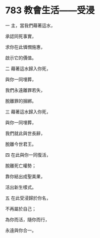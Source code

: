 # 783 教會生活——受浸

一 主，當我們藉著這水，

承認同死事實，

求你在此憐憫施惠，

啟示它的價值。

二 藉著這水歸入你死，

與你一同埋葬，

我們永遠離罪若失，

脫離罪的捆綁。

三 藉著這水歸入你死，

與你一同埋葬，

我們就此與世長辭，

脫離今世君王。

四 在此與你一同復活，

脫離死亡權勢；

靠你結出成聖美果，

活出新生樣式。

五 在此受浸歸於你名，

不再屬於自己；

為你而活，隨你而行，

永遠與你合一。

